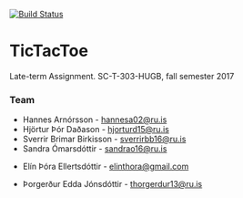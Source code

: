[![Build Status](https://travis-ci.org/Multiline/TicTacToe.svg?branch=master)](https://travis-ci.org/Multiline/TicTacToe)
# TicTacToe

Late-term Assignment. SC-T-303-HUGB, fall semester 2017

### Team 
* Hannes Arnórsson - hannesa02@ru.is 
* Hjörtur Þór Daðason - hjorturd15@ru.is
* Sverrir Brimar Birkisson - sverrirbb16@ru.is 
* Sandra Ómarsdóttir - sandrao16@ru.is
+ Elín Þóra Ellertsdóttir - elinthora@gmail.com 
* Þorgerður Edda Jónsdóttir - thorgerdur13@ru.is

